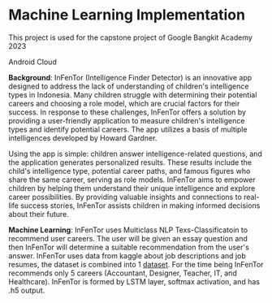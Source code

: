 # Machine Learning Implementation


This project is used for the capstone project of Google Bangkit Academy 2023


Android
Cloud

**Background**:
InFenTor (Intelligence Finder Detector) is an innovative app designed to address the lack of understanding of children's intelligence types in Indonesia. Many children struggle with determining their potential careers and choosing a role model, which are crucial factors for their success. In response to these challenges, InFenTor offers a solution by providing a user-friendly application to measure children's intelligence types and identify potential careers. The app utilizes a basis of multiple intelligences developed by Howard Gardner.

Using the app is simple: children answer intelligence-related questions, and the application generates personalized results. These results include the child's intelligence type, potential career paths, and famous figures who share the same career, serving as role models. InFenTor aims to empower children by helping them understand their unique intelligence and explore career possibilities. By providing valuable insights and connections to real-life success stories, InFenTor assists children in making informed decisions about their future.


**Machine Learning**:
InFenTor uses Multiclass NLP Texs-Classificatoin to recommend user careers. The user will be given an essay question and then InFenTor will determine a suitable recommendation from the user's answer. InFenTor uses data from kaggle about job descriptions and job resumes, the dataset is combined into 1 
[dataset](https://github.com/IchsanAlfian/InfentorApps/blob/Machine-Learning/Dataset_InFenTor.xlsx). For the time being InFenTor recommends only 5 careers (Accountant, Designer, Teacher, IT, and Healthcare). InFenTor is formed by LSTM layer, softmax activation, and has .h5 output. 